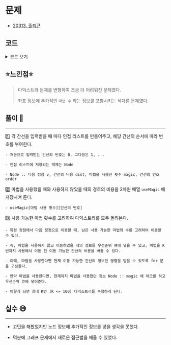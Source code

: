 # 문제
- [20313. 출퇴근](https://www.acmicpc.net/problem/20313)

## 코드

<details><summary> 코드 보기 </summary>

``` java
import java.io.BufferedReader;
import java.io.IOException;
import java.io.InputStreamReader;
import java.util.ArrayList;
import java.util.Arrays;
import java.util.Comparator;
import java.util.List;
import java.util.PriorityQueue;
import java.util.StringTokenizer;

public class Q20313 {
    static int n, m, a, b, k, useMagic[][];
    static long dist[][];
    static List<Node> adj[];
    public static void main(String[] args) throws IOException {
        init();
        System.out.println(solution());
    }

    private static long solution() {
        PriorityQueue<Node> pq = new PriorityQueue<>(Comparator.comparingLong(Node::getDist));
        pq.add(new Node(a, 0, 0, 0));
        dist[a][0] = 0;
        while (!pq.isEmpty()) {
            Node cur = pq.poll();
            int v = cur.v, magic = cur.magic, o = cur.order;
            long d = cur.dist;
            if(v == b) return d;
            if(dist[v][magic] < d) continue;

            for (Node node : adj[v]) {
                for (int mg = magic; mg <= k; mg++) {
                    if(dist[node.v][mg] > d + useMagic[mg][node.order]){
                        dist[node.v][mg] = d + useMagic[mg][node.order];
                        pq.add(new Node(node.v, d + useMagic[mg][node.order], mg, o));
                    }
                }
            }
        }
        return -1;
    }

    private static void init() throws IOException {
        BufferedReader br = new BufferedReader(new InputStreamReader(System.in));
        StringTokenizer st = new StringTokenizer(br.readLine());
        n = stoi(st.nextToken());
        m = stoi(st.nextToken());
        a = stoi(st.nextToken());
        b = stoi(st.nextToken());
        adj = new List[n+1];
        for (int i = 0; i < n + 1; i++) {
            adj[i] = new ArrayList<>();
        }
        useMagic = new int[101][2001];
        dist = new long[1001][101];
        for (int i = 0; i < m; i++) {
            st = new StringTokenizer(br.readLine());
            int u = stoi(st.nextToken()), v = stoi(st.nextToken());
            int c = stoi(st.nextToken());
            adj[u].add(new Node(v, c, 0, i));
            adj[v].add(new Node(u, c, 0, i));
            useMagic[0][i] = c; // 마법을 쓰지 않은 상태의 각 간선의 비용
        }
        k = stoi(br.readLine());
        for (long[] d : dist) {
            Arrays.fill(d, Long.MAX_VALUE);
        }
        // 마법을 i 번 썼을 때의 각 간선의 비용 입력
        for (int i = 1; i <= k; i++) {
            useMagic[i] = Arrays.stream(br.readLine().split(" ")).mapToInt(Integer::parseInt).toArray();
        }
    }

    private static int stoi(String str) {
        return Integer.parseInt(str);
    }

    static class Node{
        int v, magic, order;
        long dist;

        public Node(int v, long dist, int magic, int order) {
            this.v = v;
            this.dist = dist;
            this.magic = magic;
            this.order = order;
        }

        public long getDist(){
            return this.dist;
        }
    }
}

```
</details>

## ⭐️느낀점⭐️
> 다익스트라 문제를 변형하여 조금 더 어려워진 문제였다.
> 
> 좌표 정보에 추가적인 `마법 수` 라는 정보를 포함시키는 색다른 문제였다.

## 풀이 📣
<hr/>

1️⃣ 각 간선을 입력받을 때 마다 인접 리스트를 만들어주고, 해당 간선의 순서에 따라 번호를 부여한다.

    - 처음으로 입력받는 간선의 번호는 0, 그다음은 1, ...

    - 인접 리스트에 저장되는 객체는 Node

    - Node :: 다음 정점 v, 간선의 비용 dist, 마법을 사용한 횟수 magic, 간선의 번호 order 


2️⃣ 마법을 사용했을 때와 사용하지 않았을 때의 경로의 비용을 2차원 배열 `useMagic` 에 저장시켜 둔다.

    - useMagic[마법 사용 횟수][간선의 번호]


3️⃣ 사용 가능한 마법 횟수를 고려하여 다익스트라를 모두 돌려본다.

    - 특정 정점에서 다음 정점으로 이동할 때, 남은 사용 가능한 마법의 수를 고려하여 이동할 수 있다.

    - 즉, 마법을 사용하지 않고 이동하였을 때의 정보를 우선순위 큐에 넣을 수 있고, 마법을 K번까지 사용해서 이동 전 이동 가능한 간선의 비용을 바꿀 수 있다.

    - 이때, 마법을 사용한다면 현재 이동 가능한 간선의 정보만 영향을 받을 수 있도록 for 문을 구성한다.

    - 만약 마법을 사용한다면, 현재까지 마법을 사용했던 정보 Node :: magic 에 체크를 하고 우선순위 큐에 넣어준다.

    - 이렇게 되면 최대 K번 (K <= 100) 다익스트라를 수행하게 된다.

## 실수 😅
<hr/>

- 고민을 해봤었지만 노드 정보에 추가적인 정보를 넣을 생각을 못했다. 

- 덕분에 그래프 문제에서 새로운 접근법을 배울 수 있었다.